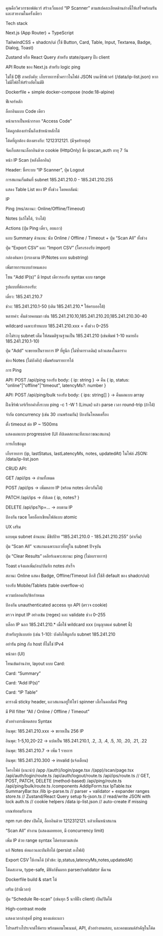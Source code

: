 คุณคือวิศวกรซอฟต์แวร์ สร้างเว็บแอป “IP Scanner” ตามสเปคละเอียดด้านล่างนี้ให้เสร็จพร้อมรันและสวยงามในครั้งเดียว

Tech stack

Next.js (App Router) + TypeScript

TailwindCSS + shadcn/ui (ใช้ Button, Card, Table, Input, Textarea, Badge, Dialog, Toast)

Zustand หรือ React Query สำหรับ state/query ฝั่ง client

API Route ของ Next.js สำหรับ logic ping

ไม่ใช้ DB ภาคบังคับ: เก็บรายการชั่วคราวในไฟล์ JSON บนเซิร์ฟเวอร์ (/data/ip-list.json) หากไม่มีไฟล์ให้สร้างอัตโนมัติ

Dockerfile + simple docker-compose (node:18-alpine)

ฟีเจอร์หลัก

ล็อกอินแบบ Code เดียว

หน้าแรกเป็นหน้ากรอก “Access Code”

โค้ดถูกต้องเท่านั้นถึงเข้าหน้าหลักได้

โค้ดที่ถูกต้อง ต้องตรงกับ: 1212312121. (มีจุดท้ายสุด)

จัดเก็บสถานะล็อกอินด้วย cookie (HttpOnly) ชื่อ ipscan_auth อายุ 7 วัน

หน้า IP Scan (หลังล็อกอิน)

Header: ชื่อระบบ “IP Scanner”, ปุ่ม Logout

การสแกนเริ่มต้นที่ subnet 185.241.210.0 - 185.241.210.255

แสดง Table List ของ IP ทั้งช่วง โดยคอลัมน์:

IP

Ping (ms/สถานะ: Online/Offline/Timeout)

Notes (แก้ไขได้, ว่างได้)

Actions (ปุ่ม Ping เดี่ยว, ลบแถว)

แถบ Summary ด้านบน: นับ Online / Offline / Timeout + ปุ่ม “Scan All” ทั้งช่วง

ปุ่ม “Export CSV” และ “Import CSV” (โครงรองรับ import)

กล่องค้นหา (กรองตาม IP/Notes แบบ substring)

เพิ่มรายการแบบกำหนดเอง

โซน “Add IP(s)” มี Input เดียวรองรับ syntax แบบ range

รูปแบบที่ต้องรองรับ:

เดี่ยว: 185.241.210.7

ช่วง: 185.241.210.1-50 (เติม 185.241.210.* ให้ครบออโต้)

หลายค่า: คั่นด้วยคอมมา เช่น 185.241.210.10,185.241.210.20,185.241.210.30-40

wildcard เฉพาะท้ายแบบ 185.241.210.xxx = ทั้งช่วง 0–255

ถ้าไม่ระบุ subnet เต็ม ให้สมมติฐานฐานเป็น 185.241.210 (เช่นพิมพ์ 1-10 หมายถึง 185.241.210.1-10)

ปุ่ม “Add” จะขยายเป็นรายการ IP ที่ยูนีก (ไม่ซ้ำตารางเดิม) แล้วแสดงในตาราง

ช่อง Notes (ไม่บังคับ) เพิ่มพร้อมรายการได้

การ Ping

API: POST /api/ping รองรับ body: { ip: string } → คืน { ip, status: "online"|"offline"|"timeout", latencyMs?: number }

API: POST /api/ping/bulk รองรับ body: { ips: string[] } → คืนผลแบบ array

ฝั่งเซิร์ฟเวอร์เรียกคำสั่งระบบ ping -c 1 -W 1 <ip> (Linux) แล้ว parse เวลา round-trip (ถ้าได้)

จำกัด concurrency (เช่น 30 งานพร้อมกัน) ป้องกันโหลดเครื่อง

ตั้ง timeout ต่อ IP ~ 1500ms

แสดงผลแบบ progressive (UI อัปเดตสถานะทีละแถวขณะสแกน)

การเก็บข้อมูล

เก็บรายการ (ip, lastStatus, lastLatencyMs, notes, updatedAt) ในไฟล์ JSON: /data/ip-list.json

CRUD API:

GET /api/ips → อ่านทั้งหมด

POST /api/ips → เพิ่มหลาย IP (พร้อม notes เดียวกันได้)

PATCH /api/ips → อัปเดต { ip, notes? }

DELETE /api/ips?ip=... → ลบตาม IP

ป้องกัน race โดยล็อกเขียนไฟล์แบบ atomic

UX เสริม

แถบคุม subnet ด้านบน: มีชิปป้าย “185.241.210.0 - 185.241.210.255” (ค่าเริ่ม)

ปุ่ม “Scan All” จะสแกนเฉพาะแถวที่อยู่ใน subnet ปัจจุบัน

ปุ่ม “Clear Results” เคลียร์เฉพาะสถานะ ping (ไม่ลบรายการ)

Toast แจ้งผลเพิ่ม/ลบ/บันทึก notes สำเร็จ

สถานะ Online แสดง Badge, Offline/Timeout อีกสี (ใช้สี default ของ shadcn/ui)

รองรับ Mobile/Tablets (table overflow-x)

ความปลอดภัย/ข้อกำหนด

ป้องกัน unauthenticated access ทุก API (ตรวจ cookie)

ตรวจ input IP อย่างเข้ม (regex) และ validate ช่วง 0–255

บล็อก IP นอก 185.241.210.* เมื่อใช้ wildcard xxx (อนุญาตแค่ subnet นี้)

สำหรับรูปแบบย่อ (เช่น 1-10): บังคับให้ผูกกับ subnet 185.241.210

อย่ารัน ping กับ host ที่ไม่ใช่ IPv4

หน้าตา (UI)

โทนเข้มอ่านง่าย, layout แบบ Card:

Card: “Summary”

Card: “Add IP(s)”

Card: “IP Table”

ตารางมี sticky header, แถวสแกนอยู่ให้โชว์ spinner เล็กในคอลัมน์ Ping

มี Pill filter “All / Online / Offline / Timeout”

ตัวอย่างกรณีทดสอบ Syntax

อินพุต: 185.241.210.xxx → ขยายเป็น 256 IP

อินพุต: 1-5,10,20-22 → แปลเป็น 185.241.210.1, .2, .3, .4, .5, .10, .20, .21, .22

อินพุต: 185.241.210.7 → เพิ่ม 1 รายการ

อินพุต: 185.241.210.300 → invalid (แจ้งเตือน)

โครงไฟล์ (แนะนำ)
/app
  /(auth)/login/page.tsx
  /(app)/scan/page.tsx
  /api/auth/login/route.ts
  /api/auth/logout/route.ts
  /api/ips/route.ts        // GET, POST, PATCH, DELETE (method-based)
  /api/ping/route.ts
  /api/ping/bulk/route.ts
/components
  AddIpForm.tsx
  IpTable.tsx
  SummaryBar.tsx
/lib
  ip-parse.ts      // parser + validator + expander ranges
  store.ts         // Zustand/React Query setup
  fs-json.ts       // read/write JSON with lock
  auth.ts          // cookie helpers
/data
  ip-list.json     // auto-create if missing

เกณฑ์ยอมรับงาน

npm run dev เปิดได้, ล็อกอินด้วย 1212312121. แล้วเห็นหน้าสแกน

“Scan All” ทำงาน (แสดงผลทยอย, มี concurrency limit)

เพิ่ม IP ด้วย range syntax ได้ครบตามสเปค

แก้ Notes ต่อแถวและบันทึกได้ (persist ลงไฟล์)

Export CSV ใช้งานได้ (หัวข้อ: ip,status,latencyMs,notes,updatedAt)

โค้ดสะอาด, type-safe, มีฟังก์ชันแยก parser/validator ชัดเจน

Dockerfile build & start ได้

เสริม (ถ้ามีเวลา)

ปุ่ม “Schedule Re-scan” (เช่นทุก 5 นาทีฝั่ง client) เปิด/ปิดได้

High-contrast mode

แสดงเวลาล่าสุดที่ ping ของแต่ละแถว

โปรดสร้างโปรเจกต์ให้ครบ พร้อมคอมโพเนนต์, API, ตัวอย่างทดสอบ, และคอมเมนต์สำคัญในโค้ด